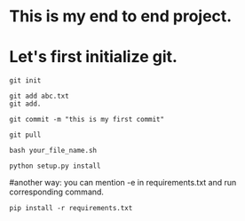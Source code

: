 # This is my end to end project. 
# Let's first initialize git.
```
git init
```


```
git add abc.txt
git add.
```

```
git commit -m "this is my first commit"
```


```
git pull
```

```
bash your_file_name.sh
```

```
python setup.py install
```

#another way: you can mention -e in requirements.txt and run corresponding command.

```
pip install -r requirements.txt
```
